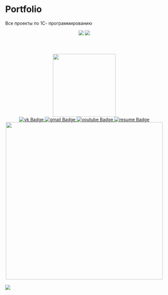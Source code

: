 # Portfolio
Все проекты по 1С- программированию

<header>
    <div id='Header' align="center">
    <img src="https://capsule-render.vercel.app/api?type=waving&height=300&color=469cd0&text=👋Hi%20,%20I'm%-OmarovMM&fontAlignY=64&section=footer&descAlign=50&rotate=0&animation=twinkling&fontColor=ffffff&fontAlign=50">
    <img src="https://capsule-render.vercel.app/api?type=slice&height=98&color=3b7397&text=A%20developer%20from%20Russia%20and%20learning%20every%20day.%20&fontAlignY=24&section=header&descAlign=50&rotate=0&animation=twinkling&fontColor=ffffff&fontAlign=70&fontSize=19">
    </div>
</header>



<div id="header" align="center">
  <img class="player__preview" src="https://media2.giphy.com/media/v1.Y2lkPTc5MGI3NjExZG5kd2o2YTljZ3B4bnlhdm1uM2p0enIya3hjZGszOGE4ZHBmejNrZSZlcD12MV9pbnRlcm5hbF9naWZfYnlfaWQmY3Q9cw/M9gbBd9nbDrOTu1Mqx/giphy.gif" width="200"/>
</div>

<div id="badges" align="center">
  <a href="https://vk.com/kimdark665">
    <img src="https://img.shields.io/badge/vk-blue?style=for-the-badge&logo=vk&logoColor=white" alt="vk Badge"/>
  </a>
  <a href="http://painhaven40@gmail.com">
    <img src="https://img.shields.io/badge/gmail-green?style=for-the-badge&logo=gmail&logoColor=white" alt="gmail Badge"/>
  </a>
  <a href="https://youtube.com/@muhammad_10_?si=_WEbhcbgh3Nnpzx5">
    <img src="https://img.shields.io/badge/youtube-red?style=for-the-badge&logo=youtube&logoColor=white" alt="youtube Badge"/>
  </a>
   <a href="https://myresume.ru/resume/UiycA8ED9RR/">
    <img src="https://img.shields.io/badge/Resume-grey?style=for-the-badge&logo=resume&logoColor=white" alt="resume Badge"/>
  </a>
</div>
<div id="header" align="center">
  <img class="player__preview" src="https://camo.githubusercontent.com/7f8bb3190999081788a39ae09c4d161f9d67f450c6e8b7ab2104888a80083609/68747470733a2f2f6d656469612e67697068792e636f6d2f6d656469612f645765734263544c61766b5a754733354d492f67697068792e676966" width="500"/>
</div>

<br align="center">
<img src="https://capsule-render.vercel.app/api?type=waving&height=300&color=469cd0&text=Thank%20You!!&fontAlignY=40&section=header&descAlign=50&rotate=0&animation=twinkling&fontColor=ffffff">
